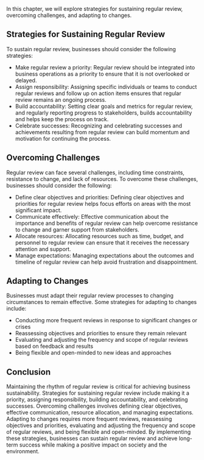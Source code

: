 
In this chapter, we will explore strategies for sustaining regular review, overcoming challenges, and adapting to changes.

Strategies for Sustaining Regular Review
----------------------------------------

To sustain regular review, businesses should consider the following strategies:

* Make regular review a priority: Regular review should be integrated into business operations as a priority to ensure that it is not overlooked or delayed.
* Assign responsibility: Assigning specific individuals or teams to conduct regular reviews and follow up on action items ensures that regular review remains an ongoing process.
* Build accountability: Setting clear goals and metrics for regular review, and regularly reporting progress to stakeholders, builds accountability and helps keep the process on track.
* Celebrate successes: Recognizing and celebrating successes and achievements resulting from regular review can build momentum and motivation for continuing the process.

Overcoming Challenges
---------------------

Regular review can face several challenges, including time constraints, resistance to change, and lack of resources. To overcome these challenges, businesses should consider the following:

* Define clear objectives and priorities: Defining clear objectives and priorities for regular review helps focus efforts on areas with the most significant impact.
* Communicate effectively: Effective communication about the importance and benefits of regular review can help overcome resistance to change and garner support from stakeholders.
* Allocate resources: Allocating resources such as time, budget, and personnel to regular review can ensure that it receives the necessary attention and support.
* Manage expectations: Managing expectations about the outcomes and timeline of regular review can help avoid frustration and disappointment.

Adapting to Changes
-------------------

Businesses must adapt their regular review processes to changing circumstances to remain effective. Some strategies for adapting to changes include:

* Conducting more frequent reviews in response to significant changes or crises
* Reassessing objectives and priorities to ensure they remain relevant
* Evaluating and adjusting the frequency and scope of regular reviews based on feedback and results
* Being flexible and open-minded to new ideas and approaches

Conclusion
----------

Maintaining the rhythm of regular review is critical for achieving business sustainability. Strategies for sustaining regular review include making it a priority, assigning responsibility, building accountability, and celebrating successes. Overcoming challenges involves defining clear objectives, effective communication, resource allocation, and managing expectations. Adapting to changes requires more frequent reviews, reassessing objectives and priorities, evaluating and adjusting the frequency and scope of regular reviews, and being flexible and open-minded. By implementing these strategies, businesses can sustain regular review and achieve long-term success while making a positive impact on society and the environment.
